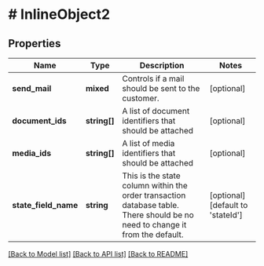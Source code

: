 # # InlineObject2

## Properties

Name | Type | Description | Notes
------------ | ------------- | ------------- | -------------
**send_mail** | **mixed** | Controls if a mail should be sent to the customer. | [optional]
**document_ids** | **string[]** | A list of document identifiers that should be attached | [optional]
**media_ids** | **string[]** | A list of media identifiers that should be attached | [optional]
**state_field_name** | **string** | This is the state column within the order transaction database table. There should be no need to change it from the default. | [optional] [default to 'stateId']

[[Back to Model list]](../../README.md#models) [[Back to API list]](../../README.md#endpoints) [[Back to README]](../../README.md)
